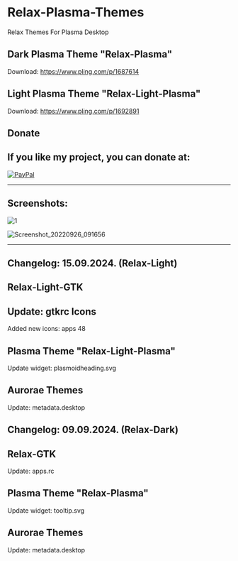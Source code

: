 # Relax-Plasma-Themes
Relax Themes For Plasma Desktop

Dark Plasma Theme "Relax-Plasma"
--------------------------------

Download: https://www.pling.com/p/1687614

Light Plasma Theme "Relax-Light-Plasma"
--------------------------------------

Download: https://www.pling.com/p/1692891


<html>
  <head>
    <meta charset="utf-8" />
  </head>
  <body>
    <h2>Donate</h2>
    <h2>If you like my project, you can donate at:</h2>
    <a href="https://www.paypal.com/paypalme/VesnaLazic">
    <img src="PayPal.png" alt="PayPal" />
    </a>
  </body>
</html>

__________________________________________

Screenshots:
-------------

![1](https://github.com/L4ki/Relax-Plasma-Themes/assets/45247573/e1b4de63-21f0-49c7-a7c0-60d075479489)


![Screenshot_20220926_091656](https://user-images.githubusercontent.com/45247573/216028619-cb61189f-154c-4116-9e66-1800a56f0b82.jpg)

____________________________________________________________________________________________________________________________________

Changelog: 15.09.2024. (Relax-Light)
------------------------------------

Relax-Light-GTK
---------------

Update: gtkrc
Icons
------

Added new icons: apps 48

Plasma Theme "Relax-Light-Plasma"
--------------------------------

Update widget: plasmoidheading.svg

Aurorae Themes
---------------

Update: metadata.desktop

Changelog: 09.09.2024. (Relax-Dark)
-----------------------------------

Relax-GTK
---------------

Update: apps.rc

Plasma Theme "Relax-Plasma"
--------------------------------

Update widget: tooltip.svg

Aurorae Themes
---------------

Update: metadata.desktop





